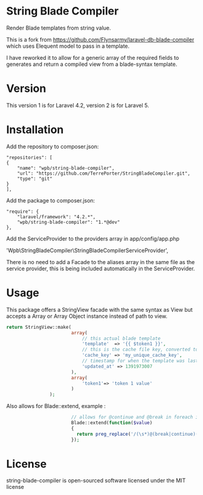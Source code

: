 String Blade Compiler
=======================
Render Blade templates from string value.

This is a fork from https://github.com/Flynsarmy/laravel-db-blade-compiler which uses Elequent model to pass in a template.

I have reworked it to allow for a generic array of the required fields to generates and return a compiled view from a blade-syntax template.

Version
=======================
This version 1 is for Laravel 4.2, version 2 is for Laravel 5.


Installation
=======================

Add the repository to composer.json:

	"repositories": [
	{
	    "name": "wpb/string-blade-compiler",
		"url": "https://github.com/TerrePorter/StringBladeCompiler.git",
		"type": "git"
	}
	],

Add the package to composer.json:

	"require": {
		"laravel/framework": "4.2.*",
		"wpb/string-blade-compiler": "1.*@dev"
	},
	
Add the ServiceProvider to the providers array in app/config/app.php

'Wpb\StringBladeCompiler\StringBladeCompilerServiceProvider',

There is no need to add a Facade to the aliases array in the same file as the service provider, this is being included  automatically in the ServiceProvider.

Usage
=======================

This package offers a StringView facade with the same syntax as View but accepts a Array or Array Object instance instead of path to view.

```php
return StringView::make(
                        array(
                            // this actual blade template
                            'template'  => '{{ $token1 }}',
                            // this is the cache file key, converted to md5
                            'cache_key' => 'my_unique_cache_key',
                            // timestamp for when the template was last updated, 0 is always recompile
                            'updated_at' => 1391973007
                        ),
                        array(
                            'token1'=> 'token 1 value'
                        )
                );
```

Also allows for Blade::extend, example :
```php
                        // allows for @continue and @break in foreach in blade templates
                        Blade::extend(function($value)
                        {
                          return preg_replace('/(\s*)@(break|continue)(\s*)/', '$1<?php $2; ?>$3', $value);
                        });
```

License
=======================

string-blade-compiler is open-sourced software licensed under the MIT license
